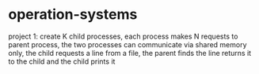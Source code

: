 # operation-systems
project 1: create K child processes, each process makes N requests to parent process, the two processes can communicate via shared memory only, the child requests a line from a file, the parent finds the line returns it to the child and the child prints it 
